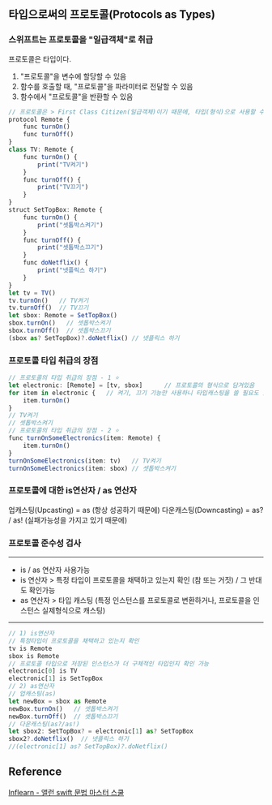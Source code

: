 ## 타입으로써의 프로토콜(Protocols as Types)
### 스위프트는 프로토콜을 "일급객체"로 취급
프로토콜은 타입이다.
1) "프로토콜"을 변수에 할당할 수 있음
2) 함수를 호출할 때, "프로토콜"을 파라미터로 전달할 수 있음
3) 함수에서 "프로토콜"을 반환할 수 있음
```javascript
// 프로토콜은 > First Class Citizen(일급객체)이기 때문에, 타입(형식)으로 사용할 수 있음
protocol Remote {
    func turnOn()
    func turnOff()
}
class TV: Remote {
    func turnOn() {
        print("TV켜기")
    }    
    func turnOff() {
        print("TV끄기")
    }
}
struct SetTopBox: Remote {
    func turnOn() {
        print("셋톱박스켜기")
    }    
    func turnOff() {
        print("셋톱박스끄기")
    }    
    func doNetflix() {
        print("넷플릭스 하기")
    }
}
let tv = TV()
tv.turnOn()   // TV켜기
tv.turnOff()  // TV끄기
let sbox: Remote = SetTopBox()
sbox.turnOn()   // 셋톱박스켜기
sbox.turnOff()  // 셋톱박스끄기
(sbox as? SetTopBox)?.doNetflix() // 넷플릭스 하기
```
### 프로토콜 타입 취급의 장점
```javascript
// 프로토콜의 타입 취급의 장점 - 1 ⭐️
let electronic: [Remote] = [tv, sbox]      // 프로토콜의 형식으로 담겨있음
for item in electronic {   // 켜기, 끄기 기능만 사용하니 타입캐스팅을 쓸 필요도 없음 (다만, 프로토콜에 있는 멤버만 사용가능)
    item.turnOn()
}
// TV켜기
// 셋톱박스켜기
// 프로토콜의 타입 취급의 장점 - 2 ⭐️
func turnOnSomeElectronics(item: Remote) {
    item.turnOn()
}
turnOnSomeElectronics(item: tv)   // TV켜기
turnOnSomeElectronics(item: sbox) // 셋톱박스켜기
```
### 프로토콜에 대한 is연산자 / as 연산자
업캐스팅(Upcasting) = as (항상 성공하기 때문에)
다운캐스팅(Downcasting) = as? / as! (실패가능성을 가지고 있기 때문에)
### 프로토콜 준수성 검사
---
 - is / as 연산자 사용가능
 - is 연산자 > 특정 타입이 프로토콜을 채택하고 있는지 확인 (참 또는 거짓) / 그 반대도 확인가능
 - as 연산자 > 타입 캐스팅 (특정 인스턴스를 프로토콜로 변환하거나, 프로토콜을 인스턴스 실제형식으로 캐스팅)

---
```javascript
// 1) is연산자
// 특정타입이 프로토콜을 채택하고 있는지 확인
tv is Remote
sbox is Remote
// 프로토콜 타입으로 저장된 인스턴스가 더 구체적인 타입인지 확인 가능
electronic[0] is TV
electronic[1] is SetTopBox
// 2) as연산자
// 업캐스팅(as)
let newBox = sbox as Remote
newBox.turnOn()   // 셋톱박스켜기
newBox.turnOff()  // 셋톱박스끄기
// 다운캐스팅(as?/as!)
let sbox2: SetTopBox? = electronic[1] as? SetTopBox
sbox2?.doNetflix()  // 넷플릭스 하기
//(electronic[1] as? SetTopBox)?.doNetflix()
```
## Reference
[Inflearn - 앨런 swift 문법 마스터 스쿨](https://www.inflearn.com/course/%EC%8A%A4%EC%9C%84%ED%94%84%ED%8A%B8-%EB%AC%B8%EB%B2%95-%EB%A7%88%EC%8A%A4%ED%84%B0-%EC%8A%A4%EC%BF%A8/dashboard)
